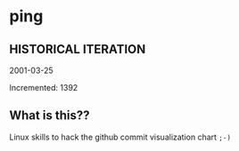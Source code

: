 # ping

## HISTORICAL ITERATION
2001-03-25

Incremented: 1392

## What is this?? 
Linux skills to hack the github commit visualization chart `;-)`
